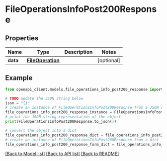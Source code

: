 # FileOperationsInfoPost200Response


## Properties

Name | Type | Description | Notes
------------ | ------------- | ------------- | -------------
**data** | [**FileOperation**](FileOperation.md) |  | [optional] 

## Example

```python
from openapi_client.models.file_operations_info_post200_response import FileOperationsInfoPost200Response

# TODO update the JSON string below
json = "{}"
# create an instance of FileOperationsInfoPost200Response from a JSON string
file_operations_info_post200_response_instance = FileOperationsInfoPost200Response.from_json(json)
# print the JSON string representation of the object
print(FileOperationsInfoPost200Response.to_json())

# convert the object into a dict
file_operations_info_post200_response_dict = file_operations_info_post200_response_instance.to_dict()
# create an instance of FileOperationsInfoPost200Response from a dict
file_operations_info_post200_response_form_dict = file_operations_info_post200_response.from_dict(file_operations_info_post200_response_dict)
```
[[Back to Model list]](../README.md#documentation-for-models) [[Back to API list]](../README.md#documentation-for-api-endpoints) [[Back to README]](../README.md)


